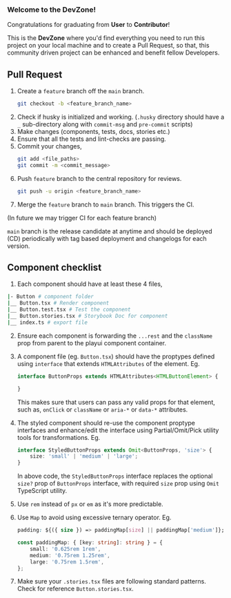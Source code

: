 ### Welcome to the DevZone!

Congratulations for graduating from **User** to **Contributor**!

This is the **DevZone** where you'd find everything you need to run this project on your local machine and to create a Pull Request, so that, this community driven project can be enhanced and benefit fellow Developers.

## Pull Request
1. Create a `feature` branch off the `main` branch.
    ```sh
    git checkout -b <feature_branch_name>
    ```
2. Check if husky is initialized and working. (`.husky` directory should have a `_` sub-directory along with `commit-msg` and `pre-commit` scripts)
3. Make changes (components, tests, docs, stories etc.)
4. Ensure that all the tests and lint-checks are passing.
5. Commit your changes,
    ```sh
    git add <file_paths>
    git commit -m <commit_message>
    ```
6. Push `feature` branch to the central repository for reviews.
    ```sh
    git push -u origin <feature_branch_name>
    ```
7. Merge the `feature` branch to `main` branch. This triggers the CI.

(In future we may trigger CI for each feature branch)

`main` branch is the release candidate at anytime and should be deployed (CD) periodically with tag based deployment and changelogs for each version. 

## Component checklist

1. Each component should have at least these 4 files,

```sh
|- Button # component folder
|__ Button.tsx # Render component
|__ Button.test.tsx # Test the component
|__ Button.stories.tsx # Storybook Doc for component
|__ index.ts # export file
```

2. Ensure each component is forwarding the `...rest` and the `className` prop from parent to the playui component container.

3. A component file (eg. `Button.tsx`) should have the proptypes defined using `interface` that extends `HTMLAttributes` of the element. Eg.
    ```ts
    interface ButtonProps extends HTMLAttributes<HTMLButtonElement> {

    }
    ```
    This makes sure that users can pass any valid props for that element, such as, `onClick` or `className` or `aria-*` or `data-*` attributes.
4. The styled component should re-use the component proptype interfaces and enhance/edit the interface using Partial/Omit/Pick utility tools for transformations. Eg.
    ```ts
    interface StyledButtonProps extends Omit<ButtonProps, 'size'> {
        size: 'small' | 'medium' | 'large';
    }
    ```
    In above code, the `StyledButtonProps` interface replaces the optional `size?` prop of `ButtonProps` interface, with required `size` prop using `Omit` TypeScript utility.
5. Use `rem` instead of `px` or `em` as it's more predictable.
6. Use `Map` to avoid using excessive ternary operator. Eg.
    ```css
    padding: ${({ size }) => paddingMap[size] || paddingMap['medium']};
    ```

    ```ts
    const paddingMap: { [key: string]: string } = {
        small: '0.625rem 1rem',
        medium: '0.75rem 1.25rem',
        large: '0.75rem 1.5rem',
    };
    ```
7. Make sure your `.stories.tsx` files are following standard patterns. Check for reference `Button.stories.tsx`.
